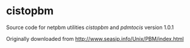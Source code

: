 # cistopbm

Source code for netpbm utilities *cistopbm* and *pdmtocis* version 1.0.1

Originally downloaded from http://www.seasip.info/Unix/PBM/index.html

